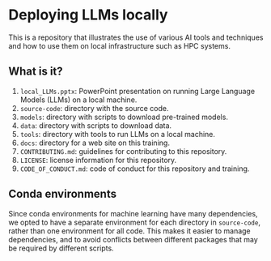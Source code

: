 # Deploying LLMs locally

This is a repository that illustrates the use of various AI tools and
techniques and how to use them on local infrastructure such as HPC systems.


## What is it?

1. `local_LLMs.pptx`: PowerPoint presentation on running Large Language
   Models (LLMs) on a local machine.
1. `source-code`: directory with the source code.
1. `models`: directory with scripts to download pre-trained models.
1. `data`: directory with scripts to download data.
1. `tools`: directory with tools to run LLMs on a local machine.
1. `docs`: directory for a web site on this training.
1. `CONTRIBUTING.md`: guidelines for contributing to this repository.
1. `LICENSE`: license information for this repository.
1. `CODE_OF_CONDUCT.md`: code of conduct for this repository and training.


## Conda environments

Since conda environments for machine learning have many dependencies, we
opted to have a separate environment for each directory in `source-code`,
rather than one environment for all code.  This makes it easier to manage
dependencies, and to avoid conflicts between different packages that may
be required by different scripts.
